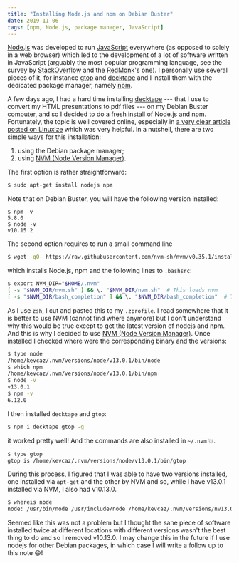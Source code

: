 ```yaml
---
title: "Installing Node.js and npm on Debian Buster"
date: 2019-11-06
tags: [npm, Node.js, package manager, JavaScript]
---
```


[Node.js](https://nodejs.org/en/) was developed to run
[JavaScript](https://developer.mozilla.org/en-US/docs/Web/JavaScript) everywhere
(as opposed to solely in a web browser) which led to the development of a lot of
software written in JavaScript (arguably the most popular programming language,
see the survey by [StackOverflow](https://insights.stackoverflow.com/survey/)
and the
[RedMonk](https://redmonk.com/sogrady/2019/07/18/language-rankings-6-19/)'s
one). I personally use several pieces of it, for instance
[gtop](https://github.com/aksakalli/gtop) and
[decktape](https://github.com/astefanutti/decktape) and I install them with the
dedicated package manager, namely [npm](https://www.npmjs.com/).

A few days ago, I had a hard time installing
[decktape](https://github.com/astefanutti/decktape) --- that I use to convert my
HTML presentations to pdf files --- on my Debian Buster computer, and so I
decided to do a fresh install of Node.js and npm. Fortunately, the topic is well
covered online, especially in [a very clear article posted on
Linuxize](https://linuxize.com/post/how-to-install-node-js-on-debian-10/) which
was very helpful. In a nutshell, there are two simple ways for this
installation:

1. using the Debian package manager;
2. using [NVM (Node Version Manager)](https://github.com/nvm-sh/nvm).

The first option is rather straightforward:

```sh
$ sudo apt-get install nodejs npm
```

Note that on Debian Buster, you will have the following version installed:

```
$ npm -v
5.8.0
$ node -v
v10.15.2
```

The second option requires to run a small command line

```sh
$ wget -qO- https://raw.githubusercontent.com/nvm-sh/nvm/v0.35.1/install.sh | bash
```

which installs Node.js, npm and the following lines to `.bashsrc`:

```sh 
$ export NVM_DIR="$HOME/.nvm"
[ -s "$NVM_DIR/nvm.sh" ] && \. "$NVM_DIR/nvm.sh"  # This loads nvm
[ -s "$NVM_DIR/bash_completion" ] && \. "$NVM_DIR/bash_completion"  # This loads nvm bash_com$
```

As I use `zsh`, I cut and pasted this to my `.zprofile`. I read somewhere that
it is better to use NVM (cannot find where anymore) but I don't understand why
this would be true except to get the latest version of nodejs and npm. And this is why I
decided to use [NVM (Node Version Manager)](https://github.com/nvm-sh/nvm). Once installed I checked where were the corresponding binary and the versions:

```sh
$ type node
/home/kevcaz/.nvm/versions/node/v13.0.1/bin/node
$ which npm
/home/kevcaz/.nvm/versions/node/v13.0.1/bin/npm
$ node -v
v13.0.1
$ npm -v
6.12.0
```

I then installed `decktape` and `gtop`:


```sh
$ npm i decktape gtop -g
```

it worked pretty well! And the commands are also installed in `~/.nvm` :boom:.


```sh
$ type gtop
gtop is /home/kevcaz/.nvm/versions/node/v13.0.1/bin/gtop
```

During this process, I figured that I was able to have two versions installed,
one installed via `apt-get` and the other by NVM and so, while I have v13.0.1 installed via NVM, I also had v10.13.0.

```sh
$ whereis node
node: /usr/bin/node /usr/include/node /home/kevcaz/.nvm/versions/nv13.0.1/bin/node /usr/share/man/man1/node.1.gz
```

Seemed like this was not a problem but I thought the sane piece of software
installed twice at different locations with different versions wasn't the best
thing to do and so I removed v10.13.0. I may change this in the future if I use
nodejs for other Debian packages, in which case I will write a follow up to this
note :smile:!
